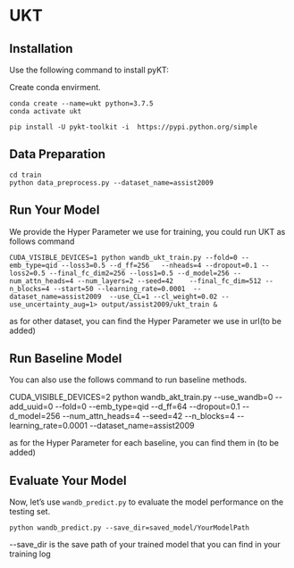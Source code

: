 # UKT


## Installation

Use the following command to install pyKT:

Create conda envirment.

```
conda create --name=ukt python=3.7.5
conda activate ukt
```

```
pip install -U pykt-toolkit -i  https://pypi.python.org/simple 

```

## Data Preparation

```
cd train
python data_preprocess.py --dataset_name=assist2009
```



## Run Your Model

We provide the Hyper Parameter we use for training, you could run UKT as follows command 

```
CUDA_VISIBLE_DEVICES=1 python wandb_ukt_train.py --fold=0 --emb_type=qid --loss3=0.5 --d_ff=256   --nheads=4 --dropout=0.1 --loss2=0.5 --final_fc_dim2=256 --loss1=0.5 --d_model=256 --num_attn_heads=4 --num_layers=2 --seed=42    --final_fc_dim=512 --n_blocks=4 --start=50 --learning_rate=0.0001  --dataset_name=assist2009  --use_CL=1 --cl_weight=0.02 --use_uncertainty_aug=1> output/assist2009/ukt_train &
```
as for other dataset, you can find the Hyper Parameter we use in url(to be added)

## Run Baseline Model
You can also use the follows command to run baseline methods.

CUDA_VISIBLE_DEVICES=2 python wandb_akt_train.py --use_wandb=0 --add_uuid=0 --fold=0 --emb_type=qid --d_ff=64   --dropout=0.1   --d_model=256 --num_attn_heads=4  --seed=42   --n_blocks=4  --learning_rate=0.0001  --dataset_name=assist2009 

as for the Hyper Parameter for each baseline, you can find them in (to be added)

## Evaluate Your Model

Now, let’s use `wandb_predict.py` to evaluate the model performance on the testing set.

```
python wandb_predict.py --save_dir=saved_model/YourModelPath
```

--save_dir is the save path of your trained model that you can find in your training log
